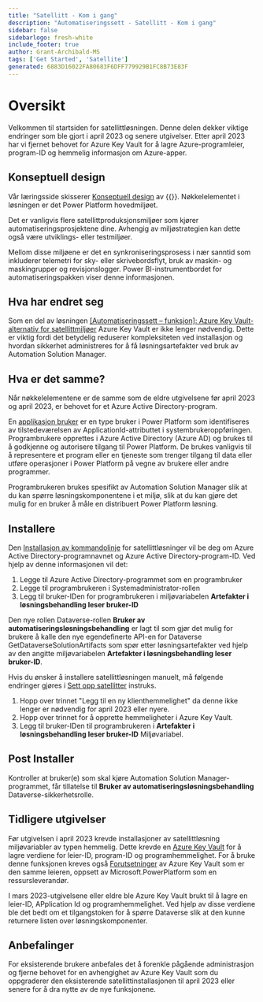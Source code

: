 ```yaml
---
title: "Satellitt - Kom i gang"
description: "Automatiseringssett - Satellitt - Kom i gang"
sidebar: false
sidebarlogo: fresh-white
include_footer: true
author: Grant-Archibald-MS
tags: ['Get Started', 'Satellite']
generated: 6883D16022FA80683F6DFF779929B1FC8B73E83F
---
```


# Oversikt

Velkommen til startsiden for satellittløsningen. Denne delen dekker viktige endringer som ble gjort i april 2023 og senere utgivelser. Etter april 2023 har vi fjernet behovet for Azure Key Vault for å lagre Azure-programleier, program-ID og hemmelig informasjon om Azure-apper.

## Konseptuell design

Vår læringsside skisserer [Konseptuell design](https://learn.microsoft.com/power-automate/guidance/automation-kit/overview/introduction#conceptual-design) av {{<product-name>}}. Nøkkelelementet i løsningen er det Power Platform hovedmiljøet.

Det er vanligvis flere satellittproduksjonsmiljøer som kjører automatiseringsprosjektene dine. Avhengig av miljøstrategien kan dette også være utviklings- eller testmiljøer.

Mellom disse miljøene er det en synkroniseringsprosess i nær sanntid som inkluderer telemetri for sky- eller skrivebordsflyt, bruk av maskin- og maskingrupper og revisjonslogger. Power BI-instrumentbordet for automatiseringspakken viser denne informasjonen.

## Hva har endret seg

Som en del av løsningen [[Automatiseringssett – funksjon]: Azure Key Vault-alternativ for satellittmiljøer](https://github.com/microsoft/powercat-automation-kit/issues/84) Azure Key Vault er ikke lenger nødvendig. Dette er viktig fordi det betydelig reduserer kompleksiteten ved installasjon og hvordan sikkerhet administreres for å få løsningsartefakter ved bruk av Automation Solution Manager.

## Hva er det samme?

Når nøkkelelementene er de samme som de eldre utgivelsene før april 2023 og april 2023, er behovet for et Azure Active Directory-program.

En [applikasjon bruker](https://learn.microsoft.com/power-platform/admin/manage-application-users) er en type bruker i Power Platform som identifiseres av tilstedeværelsen av ApplicationId-attributtet i systembrukeroppføringen. Programbrukere opprettes i Azure Active Directory (Azure AD) og brukes til å godkjenne og autorisere tilgang til Power Platform. De brukes vanligvis til å representere et program eller en tjeneste som trenger tilgang til data eller utføre operasjoner i Power Platform på vegne av brukere eller andre programmer.

Programbrukeren brukes spesifikt av Automation Solution Manager slik at du kan spørre løsningskomponentene i et miljø, slik at du kan gjøre det mulig for en bruker å måle en distribuert Power Platform løsning.

## Installere

Den [Installasjon av kommandolinje](/nb/get-started/install) for satellittløsninger vil be deg om Azure Active Directory-programnavnet og Azure Active Directory-program-ID. Ved hjelp av denne informasjonen vil det:

1. Legge til Azure Active Directory-programmet som en programbruker
1. Legge til programbrukeren i Systemadministrator-rollen
1. Legg til bruker-IDen for programbrukeren i miljøvariabelen **Artefakter i løsningsbehandling leser bruker-ID**

Den nye rollen Dataverse-rollen **Bruker av automatiseringsløsningsbehandling** er lagt til som gjør det mulig for brukere å kalle den nye egendefinerte API-en for Dataverse GetDataverseSolutionArtifacts som spør etter løsningsartefakter ved hjelp av den angitte miljøvariabelen **Artefakter i løsningsbehandling leser bruker-ID**.

Hvis du ønsker å installere satellittløsningen manuelt, må følgende endringer gjøres i [Sett opp satellitter](https://learn.microsoft.com/en-us/power-automate/guidance/automation-kit/setup/satellite) instruks.

1. Hopp over trinnet "Legg til en ny klienthemmelighet" da denne ikke lenger er nødvendig for april 2023 eller nyere.
1. Hopp over trinnet for å opprette hemmeligheter i Azure Key Vault.
1. Legg til bruker-IDen til programbrukeren i **Artefakter i løsningsbehandling leser bruker-ID** Miljøvariabel.

## Post Installer

Kontroller at bruker(e) som skal kjøre Automation Solution Manager-programmet, får tillatelse til **Bruker av automatiseringsløsningsbehandling** Dataverse-sikkerhetsrolle.

## Tidligere utgivelser

Før utgivelsen i april 2023 krevde installasjoner av satellittløsning miljøvariabler av typen hemmelig. Dette krevde en [Azure Key Vault](https://learn.microsoft.com/power-apps/maker/data-platform/environmentvariables#use-azure-key-vault-secrets-preview) for å lagre verdiene for leier-ID, program-ID og programhemmelighet. For å bruke denne funksjonen kreves også [Forutsetninger](https://learn.microsoft.com/en-us/power-apps/maker/data-platform/environmentvariables#prerequisites) av Azure Key Vault som er den samme leieren, oppsett av Microsoft.PowerPlatform som en ressursleverandør.

I mars 2023-utgivelsene eller eldre ble Azure Key Vault brukt til å lagre en leier-ID, APplication Id og programhemmelighet. Ved hjelp av disse verdiene ble det bedt om et tilgangstoken for å spørre Dataverse slik at den kunne returnere listen over løsningskomponenter.

## Anbefalinger

For eksisterende brukere anbefales det å forenkle pågående administrasjon og fjerne behovet for en avhengighet av Azure Key Vault som du oppgraderer den eksisterende satellittinstallasjonen til april 2023 eller senere for å dra nytte av de nye funksjonene.
